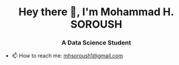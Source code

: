 <h1 align="center"> Hey there 👋, I'm Mohammad H. SOROUSH </h1>
<h3 align="center"> A Data Science Student </h3>

- 📫 How to reach me: mhsoroush1@gmail.com
